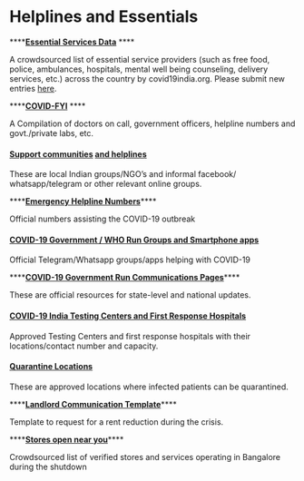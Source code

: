 # Helplines and Essentials

\*\*\*\*[**Essential Services Data**](https://www.covid19india.org/essentials)  ****

A crowdsourced list of essential service providers \(such as free food, police, ambulances, hospitals, mental well being counseling, delivery services, etc.\) across the country by covid19india.org. Please submit new entries [here](https://docs.google.com/forms/d/e/1FAIpQLSfquevp7_rdgdEoDgTdimWwTXO3B9TjFEAm3DbrMDXxCiuwuA/viewform).

\*\*\*\*[**COVID-FYI**](https://covidfyi.in/) ****

A Compilation of doctors on call, government officers, helpline numbers and govt./private labs, etc.

#### [Support communities](https://docs.google.com/spreadsheets/d/1bY0qMWlMI5CUqOSSwhH--hlB8xYwr_6ZGKXgpsI2Z1c/edit#gid=0) [and helplines](https://docs.google.com/spreadsheets/d/1bY0qMWlMI5CUqOSSwhH--hlB8xYwr_6ZGKXgpsI2Z1c/edit#gid=0)

These are local Indian groups/NGO’s and informal facebook/ whatsapp/telegram or other relevant online groups.

\*\*\*\*[**Emergency Helpline Numbers**](https://docs.google.com/spreadsheets/d/1usFTYcZbvn7e4_YK0lxcPhDO_CSvwdkeSfbdYAbi4jg/edit#gid=0)\*\*\*\*

Official numbers assisting the COVID-19 outbreak

#### [COVID-19 Government / WHO Run Group](https://docs.google.com/spreadsheets/d/1usFTYcZbvn7e4_YK0lxcPhDO_CSvwdkeSfbdYAbi4jg/edit#gid=1459198637)[s and Smartphone apps](https://docs.google.com/spreadsheets/d/1usFTYcZbvn7e4_YK0lxcPhDO_CSvwdkeSfbdYAbi4jg/edit#gid=1459198637)

Official Telegram/Whatsapp groups/apps helping with COVID-19

\*\*\*\*[**COVID-19 Government Run Communications Pages**](https://docs.google.com/spreadsheets/d/1usFTYcZbvn7e4_YK0lxcPhDO_CSvwdkeSfbdYAbi4jg/edit#gid=528195348)\*\*\*\*

These are official resources for state-level and national updates.

#### [COVID-19 India Testing Center](https://docs.google.com/spreadsheets/d/1usFTYcZbvn7e4_YK0lxcPhDO_CSvwdkeSfbdYAbi4jg/edit#gid=1529090852)[s and First Response Hospitals](https://docs.google.com/spreadsheets/d/1usFTYcZbvn7e4_YK0lxcPhDO_CSvwdkeSfbdYAbi4jg/edit#gid=1529090852)

Approved Testing Centers and first response hospitals with their locations/contact number and capacity.

#### [Quarantine Locations](https://docs.google.com/spreadsheets/d/1usFTYcZbvn7e4_YK0lxcPhDO_CSvwdkeSfbdYAbi4jg/edit#gid=621880002)

These are approved locations where infected patients can be quarantined.

\*\*\*\*[**Landlord Communication Template**](https://docs.google.com/document/d/1p8YRq5GMNxBy15Bjp9c79f2M-5nlG-fTCz7xwJftxwk/edit)\*\*\*\*

Template to request for a rent reduction during the crisis.

\*\*\*\*[**Stores open near you**](https://blr.nrbuy.in/)\*\*\*\*

Crowdsourced list of verified stores and services operating in Bangalore during the shutdown

